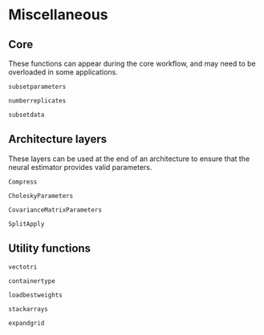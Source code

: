 # Miscellaneous


## Core

These functions can appear during the core workflow, and may need to be
overloaded in some applications.

```@docs
subsetparameters

numberreplicates

subsetdata
```

## Architecture layers

These layers can be used at the end of an architecture to ensure that the
neural estimator provides valid parameters.

```@docs
Compress

CholeskyParameters

CovarianceMatrixParameters

SplitApply
```

## Utility functions

```@docs
vectotri

containertype

loadbestweights

stackarrays

expandgrid
```
